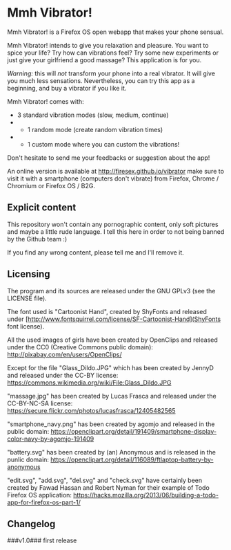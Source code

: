 Mmh Vibrator!
=============

Mmh Vibrator! is a Firefox OS open webapp that makes your phone sensual.

Mmh Vibrator! intends to give you relaxation and pleasure. You want to spice your
life? Try how can vibrations feel? Try some new experiments or just give your girlfriend a good
massage? This application is for you.

*Warning:* this will *not* transform your phone into a real vibrator.
It will give you much less sensations. Nevertheless, you can try this app as a beginning, and buy a vibrator
if you like it.

Mmh Vibrator! comes with:
- 3 standard vibration modes (slow, medium, continue)
- + 1 random mode (create random vibration times)
- + 1 custom mode where you can custom the vibrations!

Don't hesitate to send me your feedbacks or suggestion about the app!

An online version is available at http://firesex.github.io/vibrator
make sure to visit it with a smartphone (computers don't vibrate) from Firefox, Chrome / Chromium or Firefox OS / B2G.

Explicit content
----------------

This repository won't contain any pornographic content, only soft pictures and maybe a little rude language. I tell this here in order to not being banned by the Github team :)

If you find any wrong content, please tell me and I'll remove it.

Licensing
---------

The program and its sources are released under the GNU GPLv3 (see the LICENSE file).

The font used is "Cartoonist Hand", created by ShyFonts and released under [http://www.fontsquirrel.com/license/SF-Cartoonist-Hand](ShyFonts font license).

All the used images of girls have been created by OpenClips and released under the CC0 (Creative Commons public domain):
http://pixabay.com/en/users/OpenClips/

Except for the file "Glass_Dildo.JPG" which has been created by JennyD and released under the CC-BY license:
https://commons.wikimedia.org/wiki/File:Glass_Dildo.JPG

"massage.jpg" has been created by Lucas Frasca and released under the CC-BY-NC-SA license: https://secure.flickr.com/photos/lucasfrasca/12405482565

"smartphone_navy.png" has been created by agomjo and released in the public domain: https://openclipart.org/detail/191409/smartphone-display-color-navy-by-agomjo-191409

"battery.svg" has been created by (an) Anonymous and is released in the punlic domain: https://openclipart.org/detail/116089/ftlaptop-battery-by-anonymous

"edit.svg", "add.svg", "del.svg" and "check.svg" have certainly been created by Fawad Hassan and Robert Nyman for their example of Todo Firefox OS application: https://hacks.mozilla.org/2013/06/building-a-todo-app-for-firefox-os-part-1/

Changelog
---------

###v1.0###
first release
